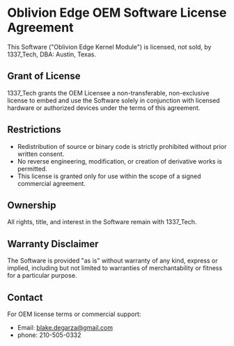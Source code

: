 # Oblivion Edge OEM Software License Agreement

This Software ("Oblivion Edge Kernel Module") is licensed, not sold, by 1337_Tech, DBA: Austin, Texas.

## Grant of License
1337_Tech grants the OEM Licensee a non-transferable, non-exclusive license to embed and use the Software solely in conjunction with licensed hardware or authorized devices under the terms of this agreement.

## Restrictions
- Redistribution of source or binary code is strictly prohibited without prior written consent.
- No reverse engineering, modification, or creation of derivative works is permitted.
- This license is granted only for use within the scope of a signed commercial agreement.

## Ownership
All rights, title, and interest in the Software remain with 1337_Tech.

## Warranty Disclaimer
The Software is provided "as is" without warranty of any kind, express or implied, including but not limited to warranties of merchantability or fitness for a particular purpose.

## Contact
For OEM license terms or commercial support:
- Email: blake.degarza@gmail.com
- phone: 210-505-0332
